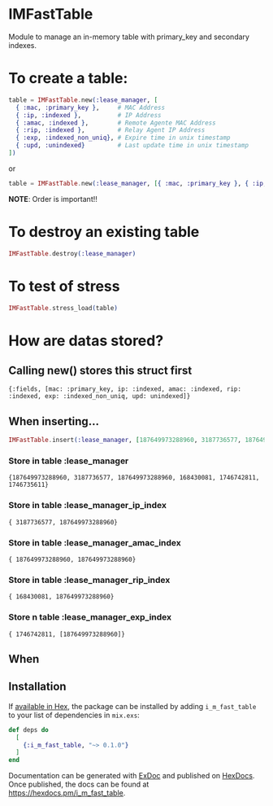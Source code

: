# IMFastTable

Module to manage an in-memory table with primary_key and secondary indexes.

# To create a table:

```elixir
table = IMFastTable.new(:lease_manager, [
  { :mac, :primary_key },     # MAC Address
  { :ip, :indexed },          # IP Address
  { :amac, :indexed },        # Remote Agente MAC Address
  { :rip, :indexed },         # Relay Agent IP Address
  { :exp, :indexed_non_uniq}, # Expire time in unix timestamp
  { :upd, :unindexed}         # Last update time in unix timestamp
])
```
or
```elixir
table = IMFastTable.new(:lease_manager, [{ :mac, :primary_key }, { :ip, :indexed }, { :amac, :indexed }, { :rip, :indexed }, { :exp, :indexed_non_uniq}, { :upd, :unindexed}])
```

**NOTE**: Order is important!!

# To destroy an existing table
```elixir
IMFastTable.destroy(:lease_manager)
```

# To test of stress
```elixir
IMFastTable.stress_load(table)
```

# How are datas stored?

## Calling new() stores this struct first
```
{:fields, [mac: :primary_key, ip: :indexed, amac: :indexed, rip: :indexed, exp: :indexed_non_uniq, upd: unindexed]}
```

## When inserting...
```elixir
IMFastTable.insert(:lease_manager, [187649973288960, 3187736577, 187649973288960, 168430081, 1746742811, 1746735611])
```

### Store in table :lease_manager
```
{187649973288960, 3187736577, 187649973288960, 168430081, 1746742811, 1746735611}
```
### Store in table :lease_manager_ip_index
```
{ 3187736577, 187649973288960}
```
### Store in table :lease_manager_amac_index
```
{ 187649973288960, 187649973288960}
```
### Store in table :lease_manager_rip_index
```
{ 168430081, 187649973288960}
```
### Store n table :lease_manager_exp_index
```
{ 1746742811, [187649973288960]}
```

## When 

## Installation

If [available in Hex](https://hex.pm/docs/publish), the package can be installed
by adding `i_m_fast_table` to your list of dependencies in `mix.exs`:

```elixir
def deps do
  [
    {:i_m_fast_table, "~> 0.1.0"}
  ]
end
```

Documentation can be generated with [ExDoc](https://github.com/elixir-lang/ex_doc)
and published on [HexDocs](https://hexdocs.pm). Once published, the docs can
be found at <https://hexdocs.pm/i_m_fast_table>.

